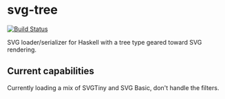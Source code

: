 svg-tree
========

[![Build Status](https://travis-ci.org/Twinside/svg-tree.png?branch=master)](https://travis-ci.org/Twinside/svg-tree)

SVG loader/serializer for Haskell with a tree type geared toward SVG
rendering.

Current capabilities
--------------------

Currently loading a mix of SVGTiny and SVG Basic, don't handle the
filters.

